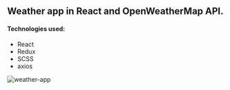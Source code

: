 ## Weather app in React and OpenWeatherMap API.

#### Technologies used:
- React
- Redux
- SCSS
- axios

![weather-app](https://user-images.githubusercontent.com/61751398/87548356-101df380-c6b5-11ea-9e67-19cada4ae8f7.gif)

